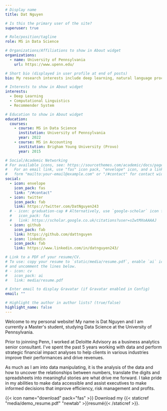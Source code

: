 ```yaml
---
# Display name
title: Dat Nguyen

# Is this the primary user of the site?
superuser: true

# Role/position/tagline
role: MS in Data Science

# Organizations/Affiliations to show in About widget
organizations:
  - name: University of Pennsylvania
    url: https://www.upenn.edu/

# Short bio (displayed in user profile at end of posts)
bio: My research interests include deep learning, natural language processing, and recommender system.

# Interests to show in About widget
interests:
  - Deep Learning
  - Computational Linguistics
  - Recommender System

# Education to show in About widget
education:
  courses:
    - course: MS in Data Science
      institution: University of Pennsylvania
      year: 2022
    - course: MS in Accounting
      institution: Brigham Young University (Provo)
      year: 2015

# Social/Academic Networking
# For available icons, see: https://sourcethemes.com/academic/docs/page-builder/#icons
#   For an email link, use "fas" icon pack, "envelope" icon, and a link in the
#   form "mailto:your-email@example.com" or "/#contact" for contact widget.
social:
  - icon: envelope
    icon_pack: fas
    link: "/#contact"
  - icon: twitter
    icon_pack: fab
    link: https://twitter.com/DatNguyen243
  # - icon: graduation-cap # Alternatively, use `google-scholar` icon from `ai` icon pack
  #   icon_pack: fas
  #   link: https://scholar.google.co.uk/citations?user=sIwtMXoAAAAJ
  - icon: github
    icon_pack: fab
    link: https://github.com/dattnguyen
  - icon: linkedin
    icon_pack: fab
    link: https://www.linkedin.com/in/datnguyen243/

# Link to a PDF of your resume/CV.
# To use: copy your resume to `static/media/resume.pdf`, enable `ai` icons in `params.toml`,
# and uncomment the lines below.
# - icon: cv
#   icon_pack: ai
#   link: media/resume.pdf

# Enter email to display Gravatar (if Gravatar enabled in Config)
email: ""

# Highlight the author in author lists? (true/false)
highlight_name: false
---
```


Welcome to my personal website! My name is Dat Nguyen and I am currently a Master's student, studying Data Science at the University of Pennsylvania.

Prior to joinning Penn, I worked at Deloitte Advisory as a business analytics senior consultant. I've spent the past 5 years working with data and perform strategic financial impact analyses to help clients in various industries improve their performances and drive revenues.

As much as I am into data manipulating, it is the analysis of the data and how to uncover the relationships between numbers, translate the digits and spreadsheets into meaningful stories are what drive me forward. I take pride in my abilities to make data accessible and assist executives to make informed decisions that improve efficiency, risk management and profits.

{{< icon name="download" pack="fas" >}} Download my {{< staticref "media/demo_resume.pdf" "newtab" >}}resumé{{< /staticref >}}.
